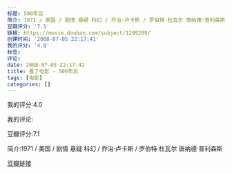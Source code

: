 ```yaml
---
标题: 500年后
简介: 1971 / 美国 / 剧情 悬疑 科幻 / 乔治·卢卡斯 / 罗伯特·杜瓦尔 唐纳德·普利森斯
豆瓣评分: '7.1'
链接: https://movie.douban.com/subject/1299209/
创建时间: '2008-07-05 22:17:41'
我的评分: '4.0'
标签:
评论:
date: 2008-07-05 22:17:41
title: 看了电影 - 500年后
tags: [电影]
categories: []
---
```


我的评分:4.0

我的评论:

豆瓣评分:7.1

简介:1971 / 美国 / 剧情 悬疑 科幻 / 乔治·卢卡斯 / 罗伯特·杜瓦尔 唐纳德·普利森斯

[豆瓣链接](https://movie.douban.com/subject/1299209/)

